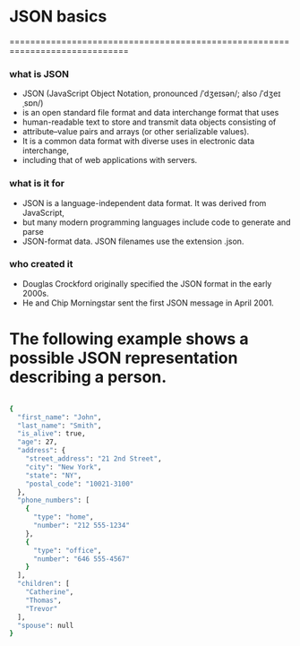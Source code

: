 # JSON basics

=============================================================================
### what is JSON
- JSON (JavaScript Object Notation, pronounced /ˈdʒeɪsən/; also /ˈdʒeɪˌsɒn/) 
- is an open standard file format and data interchange format that uses 
- human-readable text to store and transmit data objects consisting of 
- attribute–value pairs and arrays (or other serializable values). 
- It is a common data format with diverse uses in electronic data interchange, 
- including that of web applications with servers.

### what is it for
- JSON is a language-independent data format. It was derived from JavaScript, 
- but many modern programming languages include code to generate and parse 
- JSON-format data. JSON filenames use the extension .json.

### who created it
- Douglas Crockford originally specified the JSON format in the early 2000s.
- He and Chip Morningstar sent the first JSON message in April 2001.

The following example shows a possible JSON representation describing a person.
=============================================================================
```sh

{
  "first_name": "John",
  "last_name": "Smith",
  "is_alive": true,
  "age": 27,
  "address": {
    "street_address": "21 2nd Street",
    "city": "New York",
    "state": "NY",
    "postal_code": "10021-3100"
  },
  "phone_numbers": [
    {
      "type": "home",
      "number": "212 555-1234"
    },
    {
      "type": "office",
      "number": "646 555-4567"
    }
  ],
  "children": [
    "Catherine",
    "Thomas",
    "Trevor"
  ],
  "spouse": null
}

```